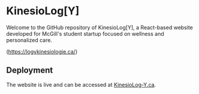 # KinesioLog[Y]
Welcome to the GitHub repository of KinesioLog[Y], a React-based website developed for McGill's student startup focused on wellness and personalized care.

(https://logykinesiologie.ca/)

## Deployment

The website is live and can be accessed at [KinesioLog-Y.ca](https://www.kinesiolog-y.ca/).

